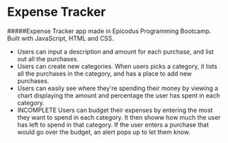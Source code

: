 Expense Tracker
===============

#####Expense Tracker app made in Epicodus Programming Bootcamp. Built with JavaScript, HTML and CSS.

* Users can input a description and amount for each purchase, and list out all the purchases.
* Users can create new categories. When users picks a category, it lists all the purchases in the category, and has a place to add new purchases.
* Users can easily see where they're spending their money by viewing a chart displaying the amount and percentage the user has spent in each category.
* INCOMPLETE Users can budget their expenses by entering the most they want to spend in each category. It then showw how much the user has left to spend in that category. 
If the user enters a purchase that would go over the budget, an alert pops up to let them know.
